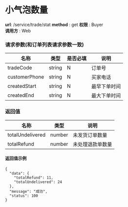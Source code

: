 小气泡数量
=======

**url**: /service/trade/stat
**method** : get
**权限** : Buyer  
**调用方** : Web

### 请求参数(和订单列表请求参数一致)

|      名称     |  类型  | 是否必填 |               说明               |
|---------------|--------|----------|----------------------------------|
| tradeCode     | string | N        | 订单号                           |
| customerPhone | string | N        | 买家电话                         |
| createdStart  | string | N        | 最早下单时间                     |
| createdEnd    | string | N        | 最大下单时间                     |

### 返回值

|       名称       |  类型  |       说明       |
|------------------|--------|------------------|
| totalUndelivered | number | 未发货订单数量   |
| totalRefund      | number | 未处理退款单数量 |

#### 返回值示例

```
{
  "data": {
    "totalRefund": 11,
    "totalUndelivered": 24
  },
  "message": "成功",
  "status": 100
}
```